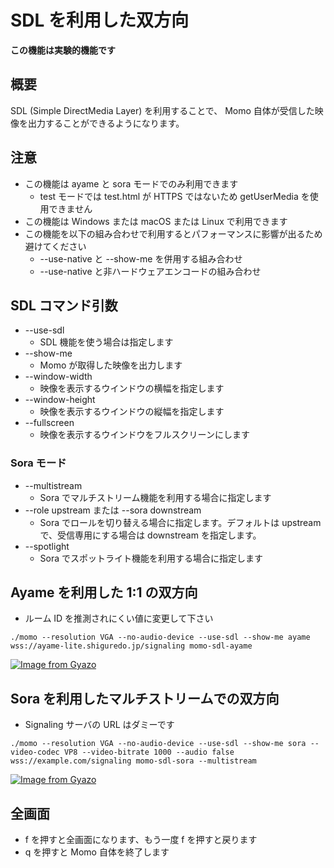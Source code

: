# SDL を利用した双方向

**この機能は実験的機能です**

## 概要

SDL (Simple DirectMedia Layer) を利用することで、 Momo 自体が受信した映像を出力することができるようになります。

## 注意

- この機能は ayame と sora モードでのみ利用できます
    - test モードでは test.html が HTTPS ではないため getUserMedia を使用できません
- この機能は Windows または macOS または Linux で利用できます
- この機能を以下の組み合わせで利用するとパフォーマンスに影響が出るため避けてください
    - --use-native と --show-me を併用する組み合わせ
    - --use-native と非ハードウェアエンコードの組み合わせ

## SDL コマンド引数

- --use-sdl
    - SDL 機能を使う場合は指定します
- --show-me
    - Momo が取得した映像を出力します
- --window-width
    - 映像を表示するウインドウの横幅を指定します
- --window-height
    - 映像を表示するウインドウの縦幅を指定します
- --fullscreen
    - 映像を表示するウインドウをフルスクリーンにします

### Sora モード

- --multistream
    - Sora でマルチストリーム機能を利用する場合に指定します
- --role upstream または --sora downstream
    - Sora でロールを切り替える場合に指定します。デフォルトは upstream で、受信専用にする場合は downstream を指定します。
- --spotlight
    - Sora でスポットライト機能を利用する場合に指定します

## Ayame を利用した 1:1 の双方向

- ルーム ID を推測されにくい値に変更して下さい

```
./momo --resolution VGA --no-audio-device --use-sdl --show-me ayame wss://ayame-lite.shiguredo.jp/signaling momo-sdl-ayame
```

[![Image from Gyazo](https://i.gyazo.com/8ca80e9b60c9e848e04afcefd86a2c07.png)](https://gyazo.com/8ca80e9b60c9e848e04afcefd86a2c07)

## Sora を利用したマルチストリームでの双方向


- Signaling サーバの URL はダミーです

```
./momo --resolution VGA --no-audio-device --use-sdl --show-me sora --video-codec VP8 --video-bitrate 1000 --audio false wss://example.com/signaling momo-sdl-sora --multistream
```

[![Image from Gyazo](https://i.gyazo.com/abdb1802bd66440ef32e75da6842f0cf.png)](https://gyazo.com/abdb1802bd66440ef32e75da6842f0cf)


## 全画面

- f を押すと全画面になります、もう一度 f を押すと戻ります
- q を押すと Momo 自体を終了します
